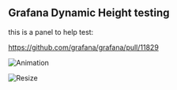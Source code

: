 ## Grafana Dynamic Height testing

this is a panel to help test:

https://github.com/grafana/grafana/pull/11829

![Animation](https://raw.githubusercontent.com/ryantxu/dynamic-height-panel/master/anim.gif)

![Resize](https://raw.githubusercontent.com/ryantxu/dynamic-height-panel/master/resize.gif)
